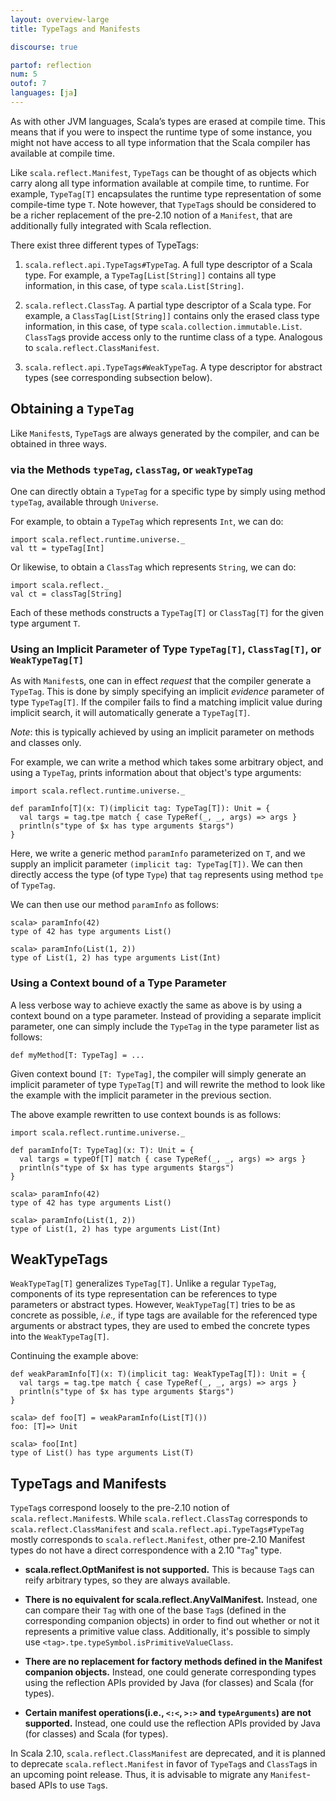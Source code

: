 ```yaml
---
layout: overview-large
title: TypeTags and Manifests

discourse: true

partof: reflection
num: 5
outof: 7
languages: [ja]
---
```


As with other JVM languages, Scala’s types are erased at compile time. This
means that if you were to inspect the runtime type of some instance, you
might not have access to all type information that the Scala compiler has
available at compile time.

Like `scala.reflect.Manifest`, `TypeTags` can be thought of as objects which
carry along all type information available at compile time, to runtime. For
example, `TypeTag[T]` encapsulates the runtime type representation of some
compile-time type `T`. Note however, that `TypeTag`s should be considered to
be a richer replacement of the pre-2.10 notion of a `Manifest`, that are
additionally fully integrated with Scala reflection.

There exist three different types of TypeTags:

1. `scala.reflect.api.TypeTags#TypeTag`.
A full type descriptor of a Scala type. For example, a `TypeTag[List[String]]` contains all type information, in this case, of type `scala.List[String]`.

2. `scala.reflect.ClassTag`.
A partial type descriptor of a Scala type. For example, a `ClassTag[List[String]]` contains only the erased class type information, in this case, of type `scala.collection.immutable.List`. `ClassTag`s provide access only to the runtime class of a type. Analogous to `scala.reflect.ClassManifest`.

3. `scala.reflect.api.TypeTags#WeakTypeTag`.
A type descriptor for abstract types (see corresponding subsection below).

## Obtaining a `TypeTag`

Like `Manifest`s, `TypeTag`s are always generated by the compiler, and can be obtained in three ways.

### via the Methods `typeTag`, `classTag`, or `weakTypeTag`

One can directly obtain a `TypeTag` for a specific type by simply using
method `typeTag`, available through `Universe`.

For example, to obtain a `TypeTag` which represents `Int`, we can do:

    import scala.reflect.runtime.universe._
    val tt = typeTag[Int]

Or likewise, to obtain a `ClassTag` which represents `String`, we can do:

    import scala.reflect._
    val ct = classTag[String]

Each of these methods constructs a `TypeTag[T]` or `ClassTag[T]` for the given
type argument `T`.

### Using an Implicit Parameter of Type `TypeTag[T]`, `ClassTag[T]`, or `WeakTypeTag[T]`

As with `Manifest`s, one can in effect _request_ that the compiler generate a
`TypeTag`. This is done by simply specifying an implicit _evidence_ parameter
of type `TypeTag[T]`. If the compiler fails to find a matching implicit value
during implicit search, it will automatically generate a `TypeTag[T]`.

_Note_: this is typically achieved by using an implicit parameter on methods
and classes only.

For example, we can write a method which takes some arbitrary object, and
using a `TypeTag`, prints information about that object's type arguments:

    import scala.reflect.runtime.universe._

    def paramInfo[T](x: T)(implicit tag: TypeTag[T]): Unit = {
      val targs = tag.tpe match { case TypeRef(_, _, args) => args }
      println(s"type of $x has type arguments $targs")
    }

Here, we write a generic method `paramInfo` parameterized on `T`, and we
supply an implicit parameter `(implicit tag: TypeTag[T])`. We can then
directly access the type (of type `Type`) that `tag` represents using method
`tpe` of `TypeTag`.

We can then use our method `paramInfo` as follows:

    scala> paramInfo(42)
    type of 42 has type arguments List()

    scala> paramInfo(List(1, 2))
    type of List(1, 2) has type arguments List(Int)

### Using a Context bound of a Type Parameter

A less verbose way to achieve exactly the same as above is by using a context
bound on a type parameter. Instead of providing a separate implicit parameter,
one can simply include the `TypeTag` in the type parameter list as follows:

    def myMethod[T: TypeTag] = ...

Given context bound `[T: TypeTag]`, the compiler will simply generate an
implicit parameter of type `TypeTag[T]` and will rewrite the method to look
like the example with the implicit parameter in the previous section.

The above example rewritten to use context bounds is as follows:

    import scala.reflect.runtime.universe._

    def paramInfo[T: TypeTag](x: T): Unit = {
      val targs = typeOf[T] match { case TypeRef(_, _, args) => args }
      println(s"type of $x has type arguments $targs")
    }

    scala> paramInfo(42)
    type of 42 has type arguments List()

    scala> paramInfo(List(1, 2))
    type of List(1, 2) has type arguments List(Int)

## WeakTypeTags

`WeakTypeTag[T]` generalizes `TypeTag[T]`. Unlike a regular `TypeTag`,
components of its type representation can be references to type parameters or
abstract types. However, `WeakTypeTag[T]` tries to be as concrete as possible,
_i.e.,_ if type tags are available for the referenced type arguments or abstract
types, they are used to embed the concrete types into the `WeakTypeTag[T]`.

Continuing the example above:

    def weakParamInfo[T](x: T)(implicit tag: WeakTypeTag[T]): Unit = {
      val targs = tag.tpe match { case TypeRef(_, _, args) => args }
      println(s"type of $x has type arguments $targs")
    }

    scala> def foo[T] = weakParamInfo(List[T]())
    foo: [T]=> Unit

    scala> foo[Int]
    type of List() has type arguments List(T)

## TypeTags and Manifests

`TypeTag`s correspond loosely to the pre-2.10 notion of
`scala.reflect.Manifest`s. While `scala.reflect.ClassTag` corresponds to
`scala.reflect.ClassManifest` and `scala.reflect.api.TypeTags#TypeTag` mostly
corresponds to `scala.reflect.Manifest`, other pre-2.10 Manifest types do not
have a direct correspondence with a 2.10 "`Tag`" type.

- **scala.reflect.OptManifest is not supported.**
This is because `Tag`s can reify arbitrary types, so they are always available.

- **There is no equivalent for scala.reflect.AnyValManifest.**
Instead, one can compare their `Tag` with one of the base `Tag`s (defined in the corresponding companion objects) in order to find out whether or not it represents a primitive value class. Additionally, it's possible to simply use `<tag>.tpe.typeSymbol.isPrimitiveValueClass`.

- **There are no replacement for factory methods defined in the Manifest companion objects.**
Instead, one could generate corresponding types using the reflection APIs provided by Java (for classes) and Scala (for types).

- **Certain manifest operations(i.e., `<:<`, `>:>` and `typeArguments`) are not supported.**
Instead, one could use the reflection APIs provided by Java (for classes) and Scala (for types).

In Scala 2.10, `scala.reflect.ClassManifest` are deprecated, and it is
planned to deprecate `scala.reflect.Manifest` in favor of `TypeTag`s and
`ClassTag`s in an upcoming point release. Thus, it is advisable to migrate any
`Manifest`-based APIs to use `Tag`s.

